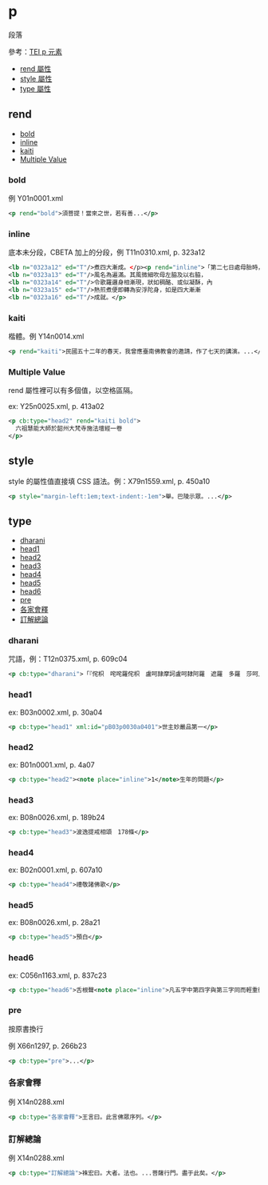 # p

段落

參考：[TEI p 元素](http://www.tei-c.org/release/doc/tei-p5-doc/zh-TW/html/ref-p.html)

* [rend 屬性](#rend)
* [style 屬性](#style)
* [type 屬性](#type)

## rend

* [bold](#bold)
* [inline](#inline)
* [kaiti](#kaiti)
* [Multiple Value](#multiple-value)

### bold

例 Y01n0001.xml
```xml
<p rend="bold">須菩提！當來之世，若有善...</p>
```

### inline

底本未分段，CBETA 加上的分段，例 T11n0310.xml, p. 323a12

```xml
<lb n="0323a12" ed="T"/>煮四大漸成。</p><p rend="inline">「第二七日處母胎時，所感業
<lb n="0323a13" ed="T"/>風名為遍滿。其風微細吹母左脇及以右脇，
<lb n="0323a14" ed="T"/>令歌羅邏身相漸現，狀如稠酪、或似凝酥，內
<lb n="0323a15" ed="T"/>熱煎煮便即轉為安浮陀身，如是四大漸漸
<lb n="0323a16" ed="T"/>成就。</p>
```

### kaiti 
楷體。例 Y14n0014.xml
```xml
<p rend="kaiti">民國五十二年的春天，我曾應臺南佛教會的邀請，作了七天的講演。...</p>
```

### Multiple Value

rend 屬性裡可以有多個值，以空格區隔。

ex: Y25n0025.xml, p. 413a02

```xml
<p cb:type="head2" rend="kaiti bold">
  六祖慧能大師於韶州大梵寺施法壇經一卷
</p>
```

## style

style 的屬性值直接填 CSS 語法。例：X79n1559.xml, p. 450a10

```xml
<p style="margin-left:1em;text-indent:-1em">舉。巴陵示眾。...</p>
```

## type

* [dharani](#dharani)
* [head1](#head1)
* [head2](#head2)
* [head3](#head3)
* [head4](#head4)
* [head5](#head5)
* [head6](#head6)
* [pre](#pre)
* [各家會釋](#各家會釋)
* [訂解總論](#訂解總論)

### dharani

咒語，例：T12n0375.xml, p. 609c04

```xml
<p cb:type="dharani">「『侘枳　咤咤羅侘枳　盧呵隷摩訶盧呵隸阿羅　遮羅　多羅　莎呵』</p>
```

### head1

ex: B03n0002.xml, p. 30a04

```xml
<p cb:type="head1" xml:id="pB03p0030a0401">世主妙嚴品第一</p>
```
### head2

ex: B01n0001.xml, p. 4a07

```xml
<p cb:type="head2"><note place="inline">1</note>生年的問題</p>
```

### head3

ex: B08n0026.xml, p. 189b24

```xml
<p cb:type="head3">波逸提戒相頌　178條</p>
```

### head4

ex: B02n0001.xml, p. 607a10

```xml
<p cb:type="head4">禮敬諸佛歌</p>
```

### head5
ex: B08n0026.xml, p. 28a21
```xml
<p cb:type="head5">預白</p>
```

### head6
ex: C056n1163.xml, p. 837c23
```xml
<p cb:type="head6">舌根聲<note place="inline">凡五字中第四字與第三字同而輕重微異</note></p>
```

### pre

按原書換行

例 X66n1297, p. 266b23

```xml
<p cb:type="pre">...</p>
```

### 各家會釋

例 X14n0288.xml
```xml
<p cb:type="各家會釋">王言曰。此言佛眾序列。</p>
```

### 訂解總論
例 X14n0288.xml
```xml
<p cb:type="訂解總論">袾宏曰。大者。法也。...菩薩行門。盡于此矣。</p>
```
